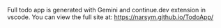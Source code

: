 Full todo app is generated with Gemini and continue.dev extension in vscode. 
You can view the full site at: https://narsym.github.io/TodoApp/
